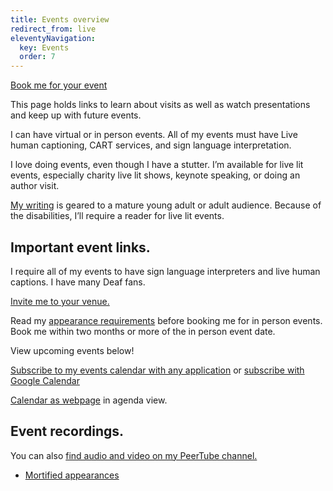 ```yaml
---
title: Events overview
redirect_from: live
eleventyNavigation:
  key: Events
  order: 7
---
```


[Book me for your event](https://www.allamericanspeakers.com/speakers/385815/Robert-Kingett#Booknow)

This page holds links to learn about visits as well as watch presentations and keep up with future events.

I can have virtual or in person events. All of my events must have Live human captioning, CART services, and sign language interpretation.

I love doing events, even though I have a stutter. I’m available for live lit events, especially charity live lit shows, keynote speaking, or doing an author visit.

[My writing](/writings) is geared to a mature young adult or adult audience. Because of the disabilities, I’ll require a reader for live lit events.

## Important event links.

I require all of my events to have sign language interpreters and live human captions. I have many Deaf fans.

[Invite me to your venue.](https://www.allamericanspeakers.com/speakers/385815/Robert-Kingett#Booknow)

Read my [appearance requirements](/requirements) before booking me for in person events. Book me within two months or more of the in person event date.

View upcoming events below!

[Subscribe to my events calendar with any application](https://rk.groups.io/g/portfolio/ics/1917194/1723411309/feed.ics) or [subscribe with Google Calendar](https://calendar.google.com/calendar/render?cid=q2419kss4euv1d55b9h2uluufpo6s74k%40import.calendar.google.com)

[Calendar as webpage](https://calendar.google.com/calendar/htmlembed?src=q2419kss4euv1d55b9h2uluufpo6s74k@import.calendar.google.com&ctz=America/Chicago&mode=AGENDA) in agenda view.

## Event recordings.

You can also [find audio and video on my PeerTube channel.](https://spectra.video/c/robertkingett)

- [Mortified appearances](/posts/5651)